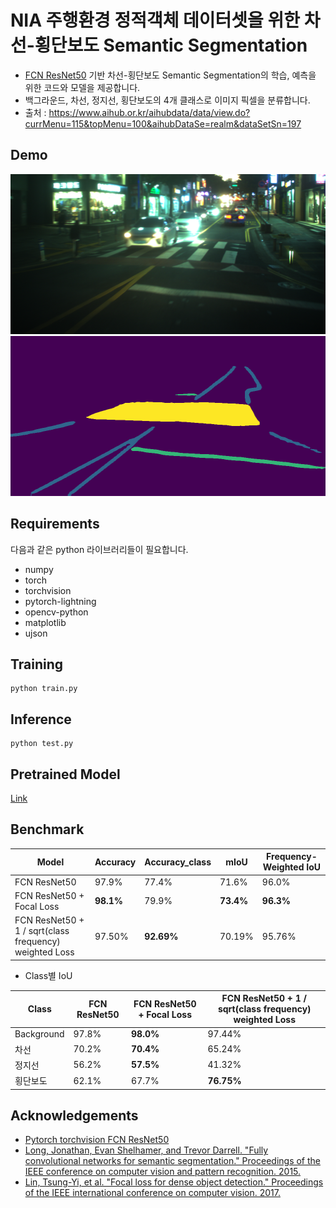 
# NIA 주행환경 정적객체 데이터셋을 위한 차선-횡단보도 Semantic Segmentation

* <a href="https://arxiv.org/abs/1411.4038">FCN ResNet50</a> 기반 차선-횡단보도 Semantic Segmentation의 학습, 예측을 위한 코드와 모델을 제공합니다.
* 백그라운드, 차선, 정지선, 횡단보도의 4개 클래스로 이미지 픽셀을 분류합니다.
* 출처 : https://www.aihub.or.kr/aihubdata/data/view.do?currMenu=115&topMenu=100&aihubDataSe=realm&dataSetSn=197

## Demo
<img src="demo/input.png" alt="input" width="512" height=256/>
<img src="demo/output.png" alt="output" width="512" height=256/>

## Requirements

다음과 같은 python 라이브러리들이 필요합니다.

- numpy
- torch
- torchvision
- pytorch-lightning
- opencv-python
- matplotlib
- ujson


## Training
```
python train.py
```

## Inference
```
python test.py
```

## Pretrained Model
[Link](https://drive.google.com/file/d/1IBHWsfij_fouIHyFhTHkvsyqLnvzPkcj/view?usp=sharing)


## Benchmark
| Model | Accuracy | Accuracy_class |  mIoU | Frequency-Weighted IoU |
| --  | -- | -- | -- | -- |
| FCN ResNet50  | 97.9% | 77.4% | 71.6% | 96.0% |
| FCN ResNet50 + Focal Loss | **98.1%** | 79.9% | **73.4%** | **96.3%** |
| FCN ResNet50 + 1 / sqrt(class frequency) weighted Loss | 97.50% | **92.69%** | 70.19% | 95.76% |
* Class별 IoU

| Class | FCN ResNet50 | FCN ResNet50 + Focal Loss | FCN ResNet50 + 1 / sqrt(class frequency) weighted Loss |
| -- | -- | -- | -- |
| Background | 97.8% | **98.0%** | 97.44% |
| 차선 | 70.2% | **70.4%** | 65.24% |
| 정지선 | 56.2% | **57.5%** | 41.32% |
| 횡단보도 | 62.1% | 67.7% | **76.75%** |

## Acknowledgements

- [Pytorch torchvision FCN ResNet50](https://pytorch.org/docs/stable/torchvision/models.html#semantic-segmentation)
- [Long, Jonathan, Evan Shelhamer, and Trevor Darrell. "Fully convolutional networks for semantic segmentation." Proceedings of the IEEE conference on computer vision and pattern recognition. 2015.](https://arxiv.org/abs/1411.4038)
- [Lin, Tsung-Yi, et al. "Focal loss for dense object detection." Proceedings of the IEEE international conference on computer vision. 2017.](https://arxiv.org/abs/1708.02002)
